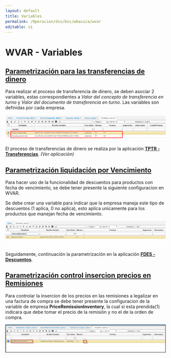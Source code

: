 ```yaml
---
layout: default
title: Variables
permalink: /Operacion/dss/bsc/wbasica/wvar
editable: si
---
```


# WVAR - Variables

## [Parametrización para las transferencias de dinero](http://docs.oasiscom.com/Operacion/dss/bsc/wbasica/wvar#parametrización-para-las-transferencias-de-dinero)

Para realizar el proceso de transferencia de dinero, se deben asociar 2 variables, estas correspondientes a _Valor del concepto de transferencia en turno_ y _Valor del documento de transferencia en turno_. Las variables son definidas por cada empresa.  

![](wvar.png)

El proceso de transferencias de dinero se realiza por la aplicación [**TPTR - Transferencias**](http://docs.oasiscom.com/Operacion/erp/tesoreria/tproceso/tptr). _(Ver aplicación)_


## [Parametrización liquidación por Vencimiento](http://docs.oasiscom.com/Operacion/dss/bsc/wbasica/wvar#parametrización-liquidación-por-vencimiento)

Para hacer uso de la funcionalidad de descuentos para productos con fecha de vencimiento, se debe tener presente la siguiente configuracion en WVAR.  

Se debe crear una variable para indicar que la empresa maneja este tipo de descuentos (1 aplica, 0 no aplica), esto aplica unicamente para los productos que manejan fecha de vencimiento.  

![](wvar1.png)

Seguidamente, continuación la parametrización en la aplicación [**FDES - Descuentos**](http://docs.oasiscom.com/Operacion/scm/facturacion/fprecio/fdes#parametrización-liquidación-por-vencimiento).  


## [Parametrización control insercion precios en Remisiones](http://docs.oasiscom.com/Operacion/dss/bsc/wbasica/wvar#parametrización-control-insercion-precios-en-Remisiones)

Para controlar la insercion de los precios en las remisiones a legalizar en una factura de compra se debe tener presente la configuracion de la variable de empresa **PriceRemissionInventory**, la cual si esta prendida(1) indicara que debe tomar el precio de la remisión y no el de la orden de compra.  

![](wvar3.png)




